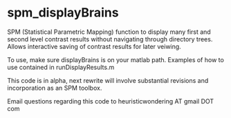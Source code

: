 # spm_displayBrains
SPM (Statistical Parametric Mapping) function to display many first and second level contrast results without navigating through directory trees. Allows interactive saving of contrast results for later veiwing.

To use, make sure displayBrains is on your matlab path. Examples of how to use contained in runDisplayResults.m

This code is in alpha, next rewrite will involve substantial revisions and incorporation as an SPM toolbox.

Email questions regarding this code to heuristicwondering AT gmail DOT com
